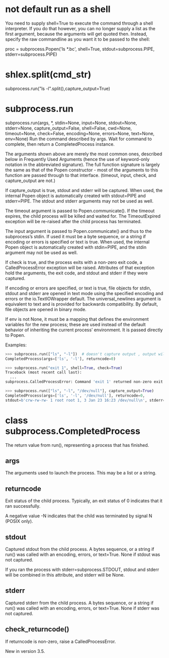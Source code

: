 # not default run as a shell
You need to supply shell=True to execute the command through a shell interpreter. If you do that however, you can no longer supply a list as the first argument, because the arguments will get quoted then. Instead, specify the raw commandline as you want it to be passed to the shell:

 proc = subprocess.Popen('ls *.bc', shell=True,
                                    stdout=subprocess.PIPE,
                                    stderr=subprocess.PIPE)

# shlex.split(cmd_str)

subprocess.run("ls -l".split(),capture_output=True)

# subprocess.run
subprocess.run(args, *, stdin=None, input=None, stdout=None, stderr=None, capture_output=False, shell=False, cwd=None, timeout=None, check=False, encoding=None, errors=None, text=None, env=None)
Run the command described by args. Wait for command to complete, then return a CompletedProcess instance.

The arguments shown above are merely the most common ones, described below in Frequently Used Arguments (hence the use of keyword-only notation in the abbreviated signature). The full function signature is largely the same as that of the Popen constructor - most of the arguments to this function are passed through to that interface. (timeout, input, check, and capture_output are not.)

If capture_output is true, stdout and stderr will be captured. When used, the internal Popen object is automatically created with stdout=PIPE and stderr=PIPE. The stdout and stderr arguments may not be used as well.

The timeout argument is passed to Popen.communicate(). If the timeout expires, the child process will be killed and waited for. The TimeoutExpired exception will be re-raised after the child process has terminated.

The input argument is passed to Popen.communicate() and thus to the subprocess’s stdin. If used it must be a byte sequence, or a string if encoding or errors is specified or text is true. When used, the internal Popen object is automatically created with stdin=PIPE, and the stdin argument may not be used as well.

If check is true, and the process exits with a non-zero exit code, a CalledProcessError exception will be raised. Attributes of that exception hold the arguments, the exit code, and stdout and stderr if they were captured.

If encoding or errors are specified, or text is true, file objects for stdin, stdout and stderr are opened in text mode using the specified encoding and errors or the io.TextIOWrapper default. The universal_newlines argument is equivalent to text and is provided for backwards compatibility. By default, file objects are opened in binary mode.

If env is not None, it must be a mapping that defines the environment variables for the new process; these are used instead of the default behavior of inheriting the current process’ environment. It is passed directly to Popen.

Examples:

```py
>>> subprocess.run(["ls", "-l"])  # doesn't capture output , output will show on the current terminal
CompletedProcess(args=['ls', '-l'], returncode=0)

>>> subprocess.run("exit 1", shell=True, check=True)
Traceback (most recent call last):
  ...
subprocess.CalledProcessError: Command 'exit 1' returned non-zero exit status 1

>>> subprocess.run(["ls", "-l", "/dev/null"], capture_output=True)
CompletedProcess(args=['ls', '-l', '/dev/null'], returncode=0,
stdout=b'crw-rw-rw- 1 root root 1, 3 Jan 23 16:23 /dev/null\n', stderr=b'')

```


# class subprocess.CompletedProcess
The return value from run(), representing a process that has finished.

## args
The arguments used to launch the process. This may be a list or a string.

## returncode
Exit status of the child process. Typically, an exit status of 0 indicates that it ran successfully.

A negative value -N indicates that the child was terminated by signal N (POSIX only).

## stdout
Captured stdout from the child process. A bytes sequence, or a string if run() was called with an encoding, errors, or text=True. None if stdout was not captured.

If you ran the process with stderr=subprocess.STDOUT, stdout and stderr will be combined in this attribute, and stderr will be None.

## stderr
Captured stderr from the child process. A bytes sequence, or a string if run() was called with an encoding, errors, or text=True. None if stderr was not captured.

## check_returncode()
If returncode is non-zero, raise a CalledProcessError.

New in version 3.5.